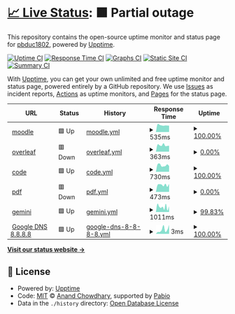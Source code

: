 # [📈 Live Status](https://up.adf.cc.ua): <!--live status--> **🟧 Partial outage**

This repository contains the open-source uptime monitor and status page for [pbduc1802](https://up.adf.cc.ua), powered by [Upptime](https://github.com/upptime/upptime).

[![Uptime CI](https://github.com/smbcat16/uptime/workflows/Uptime%20CI/badge.svg)](https://github.com/smbcat16/uptime/actions?query=workflow%3A%22Uptime+CI%22)
[![Response Time CI](https://github.com/smbcat16/uptime/workflows/Response%20Time%20CI/badge.svg)](https://github.com/smbcat16/uptime/actions?query=workflow%3A%22Response+Time+CI%22)
[![Graphs CI](https://github.com/smbcat16/uptime/workflows/Graphs%20CI/badge.svg)](https://github.com/smbcat16/uptime/actions?query=workflow%3A%22Graphs+CI%22)
[![Static Site CI](https://github.com/smbcat16/uptime/workflows/Static%20Site%20CI/badge.svg)](https://github.com/smbcat16/uptime/actions?query=workflow%3A%22Static+Site+CI%22)
[![Summary CI](https://github.com/smbcat16/uptime/workflows/Summary%20CI/badge.svg)](https://github.com/smbcat16/uptime/actions?query=workflow%3A%22Summary+CI%22)

With [Upptime](https://upptime.js.org), you can get your own unlimited and free uptime monitor and status page, powered entirely by a GitHub repository. We use [Issues](https://github.com/smbcat16/uptime/issues) as incident reports, [Actions](https://github.com/smbcat16/uptime/actions) as uptime monitors, and [Pages](https://up.adf.cc.ua) for the status page.

<!--start: status pages-->
<!-- This summary is generated by Upptime (https://github.com/upptime/upptime) -->
<!-- Do not edit this manually, your changes will be overwritten -->
<!-- prettier-ignore -->
| URL | Status | History | Response Time | Uptime |
| --- | ------ | ------- | ------------- | ------ |
| <img alt="" src="https://icons.duckduckgo.com/ip3/adf-elearning.org.ico" height="13"> [moodle](https://adf-elearning.org) | 🟩 Up | [moodle.yml](https://github.com/smbcat16/uptime/commits/HEAD/history/moodle.yml) | <details><summary><img alt="Response time graph" src="./graphs/moodle/response-time-week.png" height="20"> 535ms</summary><br><a href="https://up.adf.cc.ua/history/moodle"><img alt="Response time 567" src="https://img.shields.io/endpoint?url=https%3A%2F%2Fraw.githubusercontent.com%2Fsmbcat16%2Fuptime%2FHEAD%2Fapi%2Fmoodle%2Fresponse-time.json"></a><br><a href="https://up.adf.cc.ua/history/moodle"><img alt="24-hour response time 502" src="https://img.shields.io/endpoint?url=https%3A%2F%2Fraw.githubusercontent.com%2Fsmbcat16%2Fuptime%2FHEAD%2Fapi%2Fmoodle%2Fresponse-time-day.json"></a><br><a href="https://up.adf.cc.ua/history/moodle"><img alt="7-day response time 535" src="https://img.shields.io/endpoint?url=https%3A%2F%2Fraw.githubusercontent.com%2Fsmbcat16%2Fuptime%2FHEAD%2Fapi%2Fmoodle%2Fresponse-time-week.json"></a><br><a href="https://up.adf.cc.ua/history/moodle"><img alt="30-day response time 541" src="https://img.shields.io/endpoint?url=https%3A%2F%2Fraw.githubusercontent.com%2Fsmbcat16%2Fuptime%2FHEAD%2Fapi%2Fmoodle%2Fresponse-time-month.json"></a><br><a href="https://up.adf.cc.ua/history/moodle"><img alt="1-year response time 568" src="https://img.shields.io/endpoint?url=https%3A%2F%2Fraw.githubusercontent.com%2Fsmbcat16%2Fuptime%2FHEAD%2Fapi%2Fmoodle%2Fresponse-time-year.json"></a></details> | <details><summary><a href="https://up.adf.cc.ua/history/moodle">100.00%</a></summary><a href="https://up.adf.cc.ua/history/moodle"><img alt="All-time uptime 100.00%" src="https://img.shields.io/endpoint?url=https%3A%2F%2Fraw.githubusercontent.com%2Fsmbcat16%2Fuptime%2FHEAD%2Fapi%2Fmoodle%2Fuptime.json"></a><br><a href="https://up.adf.cc.ua/history/moodle"><img alt="24-hour uptime 100.00%" src="https://img.shields.io/endpoint?url=https%3A%2F%2Fraw.githubusercontent.com%2Fsmbcat16%2Fuptime%2FHEAD%2Fapi%2Fmoodle%2Fuptime-day.json"></a><br><a href="https://up.adf.cc.ua/history/moodle"><img alt="7-day uptime 100.00%" src="https://img.shields.io/endpoint?url=https%3A%2F%2Fraw.githubusercontent.com%2Fsmbcat16%2Fuptime%2FHEAD%2Fapi%2Fmoodle%2Fuptime-week.json"></a><br><a href="https://up.adf.cc.ua/history/moodle"><img alt="30-day uptime 100.00%" src="https://img.shields.io/endpoint?url=https%3A%2F%2Fraw.githubusercontent.com%2Fsmbcat16%2Fuptime%2FHEAD%2Fapi%2Fmoodle%2Fuptime-month.json"></a><br><a href="https://up.adf.cc.ua/history/moodle"><img alt="1-year uptime 100.00%" src="https://img.shields.io/endpoint?url=https%3A%2F%2Fraw.githubusercontent.com%2Fsmbcat16%2Fuptime%2FHEAD%2Fapi%2Fmoodle%2Fuptime-year.json"></a></details>
| <img alt="" src="https://icons.duckduckgo.com/ip3/overleaf.adf-elearning.org.ico" height="13"> [overleaf](https://overleaf.adf-elearning.org) | 🟥 Down | [overleaf.yml](https://github.com/smbcat16/uptime/commits/HEAD/history/overleaf.yml) | <details><summary><img alt="Response time graph" src="./graphs/overleaf/response-time-week.png" height="20"> 363ms</summary><br><a href="https://up.adf.cc.ua/history/overleaf"><img alt="Response time 481" src="https://img.shields.io/endpoint?url=https%3A%2F%2Fraw.githubusercontent.com%2Fsmbcat16%2Fuptime%2FHEAD%2Fapi%2Foverleaf%2Fresponse-time.json"></a><br><a href="https://up.adf.cc.ua/history/overleaf"><img alt="24-hour response time 335" src="https://img.shields.io/endpoint?url=https%3A%2F%2Fraw.githubusercontent.com%2Fsmbcat16%2Fuptime%2FHEAD%2Fapi%2Foverleaf%2Fresponse-time-day.json"></a><br><a href="https://up.adf.cc.ua/history/overleaf"><img alt="7-day response time 363" src="https://img.shields.io/endpoint?url=https%3A%2F%2Fraw.githubusercontent.com%2Fsmbcat16%2Fuptime%2FHEAD%2Fapi%2Foverleaf%2Fresponse-time-week.json"></a><br><a href="https://up.adf.cc.ua/history/overleaf"><img alt="30-day response time 337" src="https://img.shields.io/endpoint?url=https%3A%2F%2Fraw.githubusercontent.com%2Fsmbcat16%2Fuptime%2FHEAD%2Fapi%2Foverleaf%2Fresponse-time-month.json"></a><br><a href="https://up.adf.cc.ua/history/overleaf"><img alt="1-year response time 458" src="https://img.shields.io/endpoint?url=https%3A%2F%2Fraw.githubusercontent.com%2Fsmbcat16%2Fuptime%2FHEAD%2Fapi%2Foverleaf%2Fresponse-time-year.json"></a></details> | <details><summary><a href="https://up.adf.cc.ua/history/overleaf">0.00%</a></summary><a href="https://up.adf.cc.ua/history/overleaf"><img alt="All-time uptime 29.08%" src="https://img.shields.io/endpoint?url=https%3A%2F%2Fraw.githubusercontent.com%2Fsmbcat16%2Fuptime%2FHEAD%2Fapi%2Foverleaf%2Fuptime.json"></a><br><a href="https://up.adf.cc.ua/history/overleaf"><img alt="24-hour uptime 0.00%" src="https://img.shields.io/endpoint?url=https%3A%2F%2Fraw.githubusercontent.com%2Fsmbcat16%2Fuptime%2FHEAD%2Fapi%2Foverleaf%2Fuptime-day.json"></a><br><a href="https://up.adf.cc.ua/history/overleaf"><img alt="7-day uptime 0.00%" src="https://img.shields.io/endpoint?url=https%3A%2F%2Fraw.githubusercontent.com%2Fsmbcat16%2Fuptime%2FHEAD%2Fapi%2Foverleaf%2Fuptime-week.json"></a><br><a href="https://up.adf.cc.ua/history/overleaf"><img alt="30-day uptime 0.00%" src="https://img.shields.io/endpoint?url=https%3A%2F%2Fraw.githubusercontent.com%2Fsmbcat16%2Fuptime%2FHEAD%2Fapi%2Foverleaf%2Fuptime-month.json"></a><br><a href="https://up.adf.cc.ua/history/overleaf"><img alt="1-year uptime 26.10%" src="https://img.shields.io/endpoint?url=https%3A%2F%2Fraw.githubusercontent.com%2Fsmbcat16%2Fuptime%2FHEAD%2Fapi%2Foverleaf%2Fuptime-year.json"></a></details>
| <img alt="" src="https://upload.wikimedia.org/wikipedia/commons/9/9a/Visual_Studio_Code_1.35_icon.svg" height="13"> [code](https://code.adf-elearning.org) | 🟩 Up | [code.yml](https://github.com/smbcat16/uptime/commits/HEAD/history/code.yml) | <details><summary><img alt="Response time graph" src="./graphs/code/response-time-week.png" height="20"> 730ms</summary><br><a href="https://up.adf.cc.ua/history/code"><img alt="Response time 686" src="https://img.shields.io/endpoint?url=https%3A%2F%2Fraw.githubusercontent.com%2Fsmbcat16%2Fuptime%2FHEAD%2Fapi%2Fcode%2Fresponse-time.json"></a><br><a href="https://up.adf.cc.ua/history/code"><img alt="24-hour response time 646" src="https://img.shields.io/endpoint?url=https%3A%2F%2Fraw.githubusercontent.com%2Fsmbcat16%2Fuptime%2FHEAD%2Fapi%2Fcode%2Fresponse-time-day.json"></a><br><a href="https://up.adf.cc.ua/history/code"><img alt="7-day response time 730" src="https://img.shields.io/endpoint?url=https%3A%2F%2Fraw.githubusercontent.com%2Fsmbcat16%2Fuptime%2FHEAD%2Fapi%2Fcode%2Fresponse-time-week.json"></a><br><a href="https://up.adf.cc.ua/history/code"><img alt="30-day response time 855" src="https://img.shields.io/endpoint?url=https%3A%2F%2Fraw.githubusercontent.com%2Fsmbcat16%2Fuptime%2FHEAD%2Fapi%2Fcode%2Fresponse-time-month.json"></a><br><a href="https://up.adf.cc.ua/history/code"><img alt="1-year response time 683" src="https://img.shields.io/endpoint?url=https%3A%2F%2Fraw.githubusercontent.com%2Fsmbcat16%2Fuptime%2FHEAD%2Fapi%2Fcode%2Fresponse-time-year.json"></a></details> | <details><summary><a href="https://up.adf.cc.ua/history/code">100.00%</a></summary><a href="https://up.adf.cc.ua/history/code"><img alt="All-time uptime 82.60%" src="https://img.shields.io/endpoint?url=https%3A%2F%2Fraw.githubusercontent.com%2Fsmbcat16%2Fuptime%2FHEAD%2Fapi%2Fcode%2Fuptime.json"></a><br><a href="https://up.adf.cc.ua/history/code"><img alt="24-hour uptime 100.00%" src="https://img.shields.io/endpoint?url=https%3A%2F%2Fraw.githubusercontent.com%2Fsmbcat16%2Fuptime%2FHEAD%2Fapi%2Fcode%2Fuptime-day.json"></a><br><a href="https://up.adf.cc.ua/history/code"><img alt="7-day uptime 100.00%" src="https://img.shields.io/endpoint?url=https%3A%2F%2Fraw.githubusercontent.com%2Fsmbcat16%2Fuptime%2FHEAD%2Fapi%2Fcode%2Fuptime-week.json"></a><br><a href="https://up.adf.cc.ua/history/code"><img alt="30-day uptime 100.00%" src="https://img.shields.io/endpoint?url=https%3A%2F%2Fraw.githubusercontent.com%2Fsmbcat16%2Fuptime%2FHEAD%2Fapi%2Fcode%2Fuptime-month.json"></a><br><a href="https://up.adf.cc.ua/history/code"><img alt="1-year uptime 83.12%" src="https://img.shields.io/endpoint?url=https%3A%2F%2Fraw.githubusercontent.com%2Fsmbcat16%2Fuptime%2FHEAD%2Fapi%2Fcode%2Fuptime-year.json"></a></details>
| <img alt="" src="https://icons.duckduckgo.com/ip3/pdf.adf-elearning.org.ico" height="13"> [pdf](https://pdf.adf-elearning.org) | 🟥 Down | [pdf.yml](https://github.com/smbcat16/uptime/commits/HEAD/history/pdf.yml) | <details><summary><img alt="Response time graph" src="./graphs/pdf/response-time-week.png" height="20"> 473ms</summary><br><a href="https://up.adf.cc.ua/history/pdf"><img alt="Response time 632" src="https://img.shields.io/endpoint?url=https%3A%2F%2Fraw.githubusercontent.com%2Fsmbcat16%2Fuptime%2FHEAD%2Fapi%2Fpdf%2Fresponse-time.json"></a><br><a href="https://up.adf.cc.ua/history/pdf"><img alt="24-hour response time 536" src="https://img.shields.io/endpoint?url=https%3A%2F%2Fraw.githubusercontent.com%2Fsmbcat16%2Fuptime%2FHEAD%2Fapi%2Fpdf%2Fresponse-time-day.json"></a><br><a href="https://up.adf.cc.ua/history/pdf"><img alt="7-day response time 473" src="https://img.shields.io/endpoint?url=https%3A%2F%2Fraw.githubusercontent.com%2Fsmbcat16%2Fuptime%2FHEAD%2Fapi%2Fpdf%2Fresponse-time-week.json"></a><br><a href="https://up.adf.cc.ua/history/pdf"><img alt="30-day response time 497" src="https://img.shields.io/endpoint?url=https%3A%2F%2Fraw.githubusercontent.com%2Fsmbcat16%2Fuptime%2FHEAD%2Fapi%2Fpdf%2Fresponse-time-month.json"></a><br><a href="https://up.adf.cc.ua/history/pdf"><img alt="1-year response time 626" src="https://img.shields.io/endpoint?url=https%3A%2F%2Fraw.githubusercontent.com%2Fsmbcat16%2Fuptime%2FHEAD%2Fapi%2Fpdf%2Fresponse-time-year.json"></a></details> | <details><summary><a href="https://up.adf.cc.ua/history/pdf">0.00%</a></summary><a href="https://up.adf.cc.ua/history/pdf"><img alt="All-time uptime 57.76%" src="https://img.shields.io/endpoint?url=https%3A%2F%2Fraw.githubusercontent.com%2Fsmbcat16%2Fuptime%2FHEAD%2Fapi%2Fpdf%2Fuptime.json"></a><br><a href="https://up.adf.cc.ua/history/pdf"><img alt="24-hour uptime 0.00%" src="https://img.shields.io/endpoint?url=https%3A%2F%2Fraw.githubusercontent.com%2Fsmbcat16%2Fuptime%2FHEAD%2Fapi%2Fpdf%2Fuptime-day.json"></a><br><a href="https://up.adf.cc.ua/history/pdf"><img alt="7-day uptime 0.00%" src="https://img.shields.io/endpoint?url=https%3A%2F%2Fraw.githubusercontent.com%2Fsmbcat16%2Fuptime%2FHEAD%2Fapi%2Fpdf%2Fuptime-week.json"></a><br><a href="https://up.adf.cc.ua/history/pdf"><img alt="30-day uptime 0.00%" src="https://img.shields.io/endpoint?url=https%3A%2F%2Fraw.githubusercontent.com%2Fsmbcat16%2Fuptime%2FHEAD%2Fapi%2Fpdf%2Fuptime-month.json"></a><br><a href="https://up.adf.cc.ua/history/pdf"><img alt="1-year uptime 56.50%" src="https://img.shields.io/endpoint?url=https%3A%2F%2Fraw.githubusercontent.com%2Fsmbcat16%2Fuptime%2FHEAD%2Fapi%2Fpdf%2Fuptime-year.json"></a></details>
| <img alt="" src="https://uxwing.com/wp-content/themes/uxwing/download/brands-and-social-media/google-gemini-icon.svg" height="13"> [gemini](https://gemini.adf.cc.ua) | 🟩 Up | [gemini.yml](https://github.com/smbcat16/uptime/commits/HEAD/history/gemini.yml) | <details><summary><img alt="Response time graph" src="./graphs/gemini/response-time-week.png" height="20"> 1011ms</summary><br><a href="https://up.adf.cc.ua/history/gemini"><img alt="Response time 987" src="https://img.shields.io/endpoint?url=https%3A%2F%2Fraw.githubusercontent.com%2Fsmbcat16%2Fuptime%2FHEAD%2Fapi%2Fgemini%2Fresponse-time.json"></a><br><a href="https://up.adf.cc.ua/history/gemini"><img alt="24-hour response time 1119" src="https://img.shields.io/endpoint?url=https%3A%2F%2Fraw.githubusercontent.com%2Fsmbcat16%2Fuptime%2FHEAD%2Fapi%2Fgemini%2Fresponse-time-day.json"></a><br><a href="https://up.adf.cc.ua/history/gemini"><img alt="7-day response time 1011" src="https://img.shields.io/endpoint?url=https%3A%2F%2Fraw.githubusercontent.com%2Fsmbcat16%2Fuptime%2FHEAD%2Fapi%2Fgemini%2Fresponse-time-week.json"></a><br><a href="https://up.adf.cc.ua/history/gemini"><img alt="30-day response time 958" src="https://img.shields.io/endpoint?url=https%3A%2F%2Fraw.githubusercontent.com%2Fsmbcat16%2Fuptime%2FHEAD%2Fapi%2Fgemini%2Fresponse-time-month.json"></a><br><a href="https://up.adf.cc.ua/history/gemini"><img alt="1-year response time 1003" src="https://img.shields.io/endpoint?url=https%3A%2F%2Fraw.githubusercontent.com%2Fsmbcat16%2Fuptime%2FHEAD%2Fapi%2Fgemini%2Fresponse-time-year.json"></a></details> | <details><summary><a href="https://up.adf.cc.ua/history/gemini">99.83%</a></summary><a href="https://up.adf.cc.ua/history/gemini"><img alt="All-time uptime 98.14%" src="https://img.shields.io/endpoint?url=https%3A%2F%2Fraw.githubusercontent.com%2Fsmbcat16%2Fuptime%2FHEAD%2Fapi%2Fgemini%2Fuptime.json"></a><br><a href="https://up.adf.cc.ua/history/gemini"><img alt="24-hour uptime 100.00%" src="https://img.shields.io/endpoint?url=https%3A%2F%2Fraw.githubusercontent.com%2Fsmbcat16%2Fuptime%2FHEAD%2Fapi%2Fgemini%2Fuptime-day.json"></a><br><a href="https://up.adf.cc.ua/history/gemini"><img alt="7-day uptime 99.83%" src="https://img.shields.io/endpoint?url=https%3A%2F%2Fraw.githubusercontent.com%2Fsmbcat16%2Fuptime%2FHEAD%2Fapi%2Fgemini%2Fuptime-week.json"></a><br><a href="https://up.adf.cc.ua/history/gemini"><img alt="30-day uptime 99.88%" src="https://img.shields.io/endpoint?url=https%3A%2F%2Fraw.githubusercontent.com%2Fsmbcat16%2Fuptime%2FHEAD%2Fapi%2Fgemini%2Fuptime-month.json"></a><br><a href="https://up.adf.cc.ua/history/gemini"><img alt="1-year uptime 99.96%" src="https://img.shields.io/endpoint?url=https%3A%2F%2Fraw.githubusercontent.com%2Fsmbcat16%2Fuptime%2FHEAD%2Fapi%2Fgemini%2Fuptime-year.json"></a></details>
| <img alt="" src="https://icons.veryicon.com/png/o/application/app-general-icon-01/dns-1.png" height="13"> [Google DNS 8.8.8.8](8.8.8.8) | 🟩 Up | [google-dns-8-8-8-8.yml](https://github.com/smbcat16/uptime/commits/HEAD/history/google-dns-8-8-8-8.yml) | <details><summary><img alt="Response time graph" src="./graphs/google-dns-8-8-8-8/response-time-week.png" height="20"> 3ms</summary><br><a href="https://up.adf.cc.ua/history/google-dns-8-8-8-8"><img alt="Response time 7" src="https://img.shields.io/endpoint?url=https%3A%2F%2Fraw.githubusercontent.com%2Fsmbcat16%2Fuptime%2FHEAD%2Fapi%2Fgoogle-dns-8-8-8-8%2Fresponse-time.json"></a><br><a href="https://up.adf.cc.ua/history/google-dns-8-8-8-8"><img alt="24-hour response time 6" src="https://img.shields.io/endpoint?url=https%3A%2F%2Fraw.githubusercontent.com%2Fsmbcat16%2Fuptime%2FHEAD%2Fapi%2Fgoogle-dns-8-8-8-8%2Fresponse-time-day.json"></a><br><a href="https://up.adf.cc.ua/history/google-dns-8-8-8-8"><img alt="7-day response time 3" src="https://img.shields.io/endpoint?url=https%3A%2F%2Fraw.githubusercontent.com%2Fsmbcat16%2Fuptime%2FHEAD%2Fapi%2Fgoogle-dns-8-8-8-8%2Fresponse-time-week.json"></a><br><a href="https://up.adf.cc.ua/history/google-dns-8-8-8-8"><img alt="30-day response time 4" src="https://img.shields.io/endpoint?url=https%3A%2F%2Fraw.githubusercontent.com%2Fsmbcat16%2Fuptime%2FHEAD%2Fapi%2Fgoogle-dns-8-8-8-8%2Fresponse-time-month.json"></a><br><a href="https://up.adf.cc.ua/history/google-dns-8-8-8-8"><img alt="1-year response time 8" src="https://img.shields.io/endpoint?url=https%3A%2F%2Fraw.githubusercontent.com%2Fsmbcat16%2Fuptime%2FHEAD%2Fapi%2Fgoogle-dns-8-8-8-8%2Fresponse-time-year.json"></a></details> | <details><summary><a href="https://up.adf.cc.ua/history/google-dns-8-8-8-8">100.00%</a></summary><a href="https://up.adf.cc.ua/history/google-dns-8-8-8-8"><img alt="All-time uptime 100.00%" src="https://img.shields.io/endpoint?url=https%3A%2F%2Fraw.githubusercontent.com%2Fsmbcat16%2Fuptime%2FHEAD%2Fapi%2Fgoogle-dns-8-8-8-8%2Fuptime.json"></a><br><a href="https://up.adf.cc.ua/history/google-dns-8-8-8-8"><img alt="24-hour uptime 100.00%" src="https://img.shields.io/endpoint?url=https%3A%2F%2Fraw.githubusercontent.com%2Fsmbcat16%2Fuptime%2FHEAD%2Fapi%2Fgoogle-dns-8-8-8-8%2Fuptime-day.json"></a><br><a href="https://up.adf.cc.ua/history/google-dns-8-8-8-8"><img alt="7-day uptime 100.00%" src="https://img.shields.io/endpoint?url=https%3A%2F%2Fraw.githubusercontent.com%2Fsmbcat16%2Fuptime%2FHEAD%2Fapi%2Fgoogle-dns-8-8-8-8%2Fuptime-week.json"></a><br><a href="https://up.adf.cc.ua/history/google-dns-8-8-8-8"><img alt="30-day uptime 100.00%" src="https://img.shields.io/endpoint?url=https%3A%2F%2Fraw.githubusercontent.com%2Fsmbcat16%2Fuptime%2FHEAD%2Fapi%2Fgoogle-dns-8-8-8-8%2Fuptime-month.json"></a><br><a href="https://up.adf.cc.ua/history/google-dns-8-8-8-8"><img alt="1-year uptime 100.00%" src="https://img.shields.io/endpoint?url=https%3A%2F%2Fraw.githubusercontent.com%2Fsmbcat16%2Fuptime%2FHEAD%2Fapi%2Fgoogle-dns-8-8-8-8%2Fuptime-year.json"></a></details>

<!--end: status pages-->

[**Visit our status website →**](https://up.adf.cc.ua)

## 📄 License

- Powered by: [Upptime](https://github.com/upptime/upptime)
- Code: [MIT](./LICENSE) © [Anand Chowdhary](https://anandchowdhary.com), supported by [Pabio](https://pabio.com)
- Data in the `./history` directory: [Open Database License](https://opendatacommons.org/licenses/odbl/1-0/)
